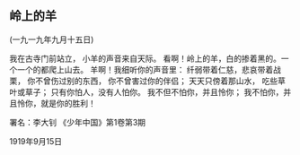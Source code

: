 ## 岭上的羊

(一九一九年九月十五日)

我在古寺门前站立，
小羊的声音来自天际。
看啊！岭上的羊，白的掺着黑的。一个一个的都爬上山去。
羊啊！我细听你的声音里：
纤弱带着仁慈，悲哀带着战栗，
你不曾伤过别的东西，
你不曾害过你的伴侣；
天天只傍着那山水，
吃些草叶或草子；
只有你怕人，没有人怕你。
我不但不怕你，并且怜你；
我不怕你，并且怜你，就是你的胜利！

署名：李大钊
《少年中国》第1卷第3期

1919年9月15日

